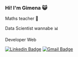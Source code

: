 ### Hi! I'm Gimena :smiley_cat:

Maths teacher :notebook_with_decorative_cover:	

Data Scientist wannabe :bar_chart:

Developer Web

[![Linkedin Badge](https://img.shields.io/badge/-Follow_Me-blue?style=for-the-badge&logo=Linkedin&logoColor=white&link=https://https://www.linkedin.com/in/gimenabinaghi/)](https://www.linkedin.com/in/gimenabinaghi/) [![Gmail Badge](https://img.shields.io/badge/-Contact_Me-d44638?style=for-the-badge&logo=Gmail&logoColor=white&link=mailto:gimenabinaghi@gmail)](mailto:gimenabinaghi@gmail.com)
